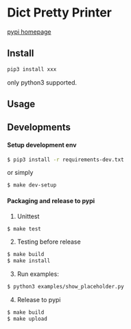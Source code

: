 # Dict Pretty Printer

[pypi homepage](https://pypi.org/project/xxx/)

## Install

```bash
pip3 install xxx
```

only python3 supported.

## Usage


## Developments

#### Setup development env

```bash
$ pip3 install -r requirements-dev.txt
```

or simply

```bash
$ make dev-setup
```

#### Packaging and release to pypi


1. Unittest

```bash
$ make test
```

2. Testing before release

```bash
$ make build
$ make install
```

3. Run examples:

```bash
$ python3 examples/show_placeholder.py
```

4. Release to pypi

```bash
$ make build
$ make upload
```
